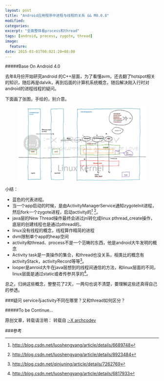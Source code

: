 ```yaml
---
layout: post
title: "Android应用程序中进程与线程的关系 && M0.0.8"
modified:
categories: 
excerpt: "全面整体看process和thread"
tags: [android, process, zygote, thread]
image:
  feature:
date: 2015-03-01T00:021:20+08:00
---
```

#####Base On Android 4.0

去年8月份开始研究android 的C++层面，为了看懂avm，还去翻了hotspot相关的知识，随后再是dalvik，再到后面的计算机系统概念，随后解决刚入行时对android的进程线程的疑问。

下面画了张图，手绘的，别介意。

<figure>
	<a href="/images/2015/03/01.png"><img src="/images/2015/03/01.png"></a>
</figure>

小结：
* 蓝色的代表进程。
* 当一个app启动的时候，是由ActivityManagerService通知zygoteInit进程，然后fork一个zygote进程，启动activity的[^1] [^2]。 
* java层的New Thread操作最终会进过jni转化成linux pthread_create操作，底层的创建线程也是通过pthread的。
* linux没有线程的概念，线程算作精简的进程
* dvm限制单个app的heap空间
* activity和thread、process不是一个范畴的东西，他是android大牛发明的概念
* Activity task是一类操作的集合，和thread也没关系，相类比的概念有activityStack，activityRecord等等[^3]。
* looper是anroid大牛在java层想到的线程间通信的方法，和linux层面的不同，linux层面是通过static或者传参共享的[^4]。

总之，归纳这些概念，整整花了2天，一两句也说不清楚，要理解这些还真得自己的参透。

###疑问
service与activity不同在哪里？又和thread如何区分？

#####To be Continue…

原创文章，转载请注明： 转载自 <a href="http://archcodev.com">:-X archcodev</a>

###参考
[^1]: <http://blog.csdn.net/luoshengyang/article/details/6689748>
[^2]: <http://blog.csdn.net/luoshengyang/article/details/8923484>
[^3]: <http://blog.csdn.net/qinjuning/article/details/7262769>
[^4]: <http://blog.csdn.net/luoshengyang/article/details/6817933>